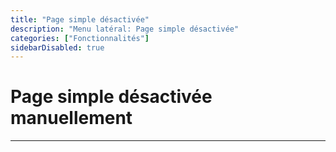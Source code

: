 ```yaml
---
title: "Page simple désactivée"
description: "Menu latéral: Page simple désactivée"
categories: ["Fonctionnalités"]
sidebarDisabled: true
---
```


# Page simple désactivée manuellement
---
